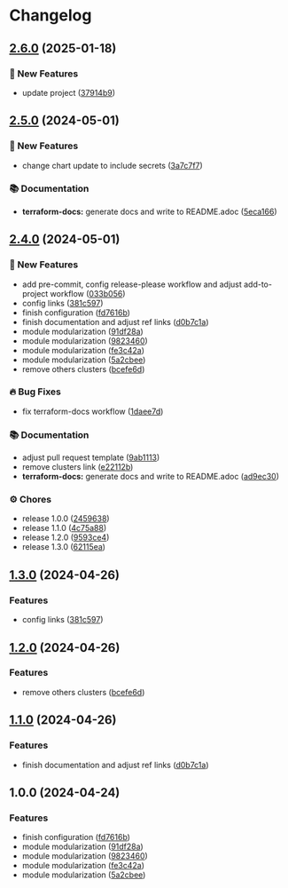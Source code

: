 # Changelog

## [2.6.0](https://github.com/GersonRS/modern-gitops-stack-module-traefik/compare/v2.5.0...v2.6.0) (2025-01-18)


### 🚀 New Features

* update project ([37914b9](https://github.com/GersonRS/modern-gitops-stack-module-traefik/commit/37914b93577ca8e646d16b163859f1bd519c4eff))

## [2.5.0](https://github.com/GersonRS/modern-gitops-stack-module-traefik/compare/v2.4.0...v2.5.0) (2024-05-01)


### 🚀 New Features

* change chart update to include secrets ([3a7c7f7](https://github.com/GersonRS/modern-gitops-stack-module-traefik/commit/3a7c7f77262b277c4b82d9db414515e5eee0d205))


### 📚 Documentation

* **terraform-docs:** generate docs and write to README.adoc ([5eca166](https://github.com/GersonRS/modern-gitops-stack-module-traefik/commit/5eca166dd7c2a29c30e0e8cf47495e876d9051da))

## [2.4.0](https://github.com/GersonRS/modern-gitops-stack-module-traefik/compare/v2.3.0...v2.4.0) (2024-05-01)


### 🚀 New Features

* add pre-commit, config release-please workflow and adjust add-to-project workflow ([033b056](https://github.com/GersonRS/modern-gitops-stack-module-traefik/commit/033b0566bae2a21f12fab7a7d937d2ae4dfd6c59))
* config links ([381c597](https://github.com/GersonRS/modern-gitops-stack-module-traefik/commit/381c59745c830446ca4797f1ad78a05a3005bbc9))
* finish configuration ([fd7616b](https://github.com/GersonRS/modern-gitops-stack-module-traefik/commit/fd7616bb6de72c28cc2ce171131f4d2b60e10582))
* finish documentation and adjust ref links ([d0b7c1a](https://github.com/GersonRS/modern-gitops-stack-module-traefik/commit/d0b7c1a29e53eb0c86ad62fb6bf643c5ddf8616d))
* module modularization ([91df28a](https://github.com/GersonRS/modern-gitops-stack-module-traefik/commit/91df28a64908b3af8e1988dff3a79270c1f8cf8e))
* module modularization ([9823460](https://github.com/GersonRS/modern-gitops-stack-module-traefik/commit/98234600b2e9f63c581b6bd98309ab68b4ec0676))
* module modularization ([fe3c42a](https://github.com/GersonRS/modern-gitops-stack-module-traefik/commit/fe3c42affd931e33d832aaa3febbe70937e67db1))
* module modularization ([5a2cbee](https://github.com/GersonRS/modern-gitops-stack-module-traefik/commit/5a2cbee8ddb8736826061c2003cb930813846fb6))
* remove others clusters ([bcefe6d](https://github.com/GersonRS/modern-gitops-stack-module-traefik/commit/bcefe6dbe1ea2b017ceb3f24c9a17cc254613020))


### 🔥 Bug Fixes

* fix terraform-docs workflow ([1daee7d](https://github.com/GersonRS/modern-gitops-stack-module-traefik/commit/1daee7d102a635442df4bb20f4aa80ea020bff44))


### 📚 Documentation

* adjust pull request template ([9ab1113](https://github.com/GersonRS/modern-gitops-stack-module-traefik/commit/9ab11136fc56ce8c6104323e36fb5765b522a678))
* remove clusters link ([e22112b](https://github.com/GersonRS/modern-gitops-stack-module-traefik/commit/e22112b7fd971efa96976bee5c8ab20ddeb14f32))
* **terraform-docs:** generate docs and write to README.adoc ([ad9ec30](https://github.com/GersonRS/modern-gitops-stack-module-traefik/commit/ad9ec30012e3f002596481da7f11b904d9858b20))


### ⚙️ Chores

* release 1.0.0 ([2459638](https://github.com/GersonRS/modern-gitops-stack-module-traefik/commit/2459638ee66ff2a3a7294c7c3c2e9c5f18009920))
* release 1.1.0 ([4c75a88](https://github.com/GersonRS/modern-gitops-stack-module-traefik/commit/4c75a88e7e0e1d35459480a321cb8a89d1898b7b))
* release 1.2.0 ([9593ce4](https://github.com/GersonRS/modern-gitops-stack-module-traefik/commit/9593ce4ef16dcb87bda0393ab7eb1a59377ea615))
* release 1.3.0 ([62115ea](https://github.com/GersonRS/modern-gitops-stack-module-traefik/commit/62115ea48cbbe3e4b74a7a01b71829130e41e6ea))

## [1.3.0](https://github.com/GersonRS/modern-gitops-stack-module-traefik/compare/v1.2.0...v1.3.0) (2024-04-26)


### Features

* config links ([381c597](https://github.com/GersonRS/modern-gitops-stack-module-traefik/commit/381c59745c830446ca4797f1ad78a05a3005bbc9))

## [1.2.0](https://github.com/GersonRS/modern-gitops-stack-module-traefik/compare/v1.1.0...v1.2.0) (2024-04-26)


### Features

* remove others clusters ([bcefe6d](https://github.com/GersonRS/modern-gitops-stack-module-traefik/commit/bcefe6dbe1ea2b017ceb3f24c9a17cc254613020))

## [1.1.0](https://github.com/GersonRS/modern-gitops-stack-module-traefik/compare/v1.0.0...v1.1.0) (2024-04-26)


### Features

* finish documentation and adjust ref links ([d0b7c1a](https://github.com/GersonRS/modern-gitops-stack-module-traefik/commit/d0b7c1a29e53eb0c86ad62fb6bf643c5ddf8616d))

## 1.0.0 (2024-04-24)


### Features

* finish configuration ([fd7616b](https://github.com/GersonRS/modern-gitops-stack-module-traefik/commit/fd7616bb6de72c28cc2ce171131f4d2b60e10582))
* module modularization ([91df28a](https://github.com/GersonRS/modern-gitops-stack-module-traefik/commit/91df28a64908b3af8e1988dff3a79270c1f8cf8e))
* module modularization ([9823460](https://github.com/GersonRS/modern-gitops-stack-module-traefik/commit/98234600b2e9f63c581b6bd98309ab68b4ec0676))
* module modularization ([fe3c42a](https://github.com/GersonRS/modern-gitops-stack-module-traefik/commit/fe3c42affd931e33d832aaa3febbe70937e67db1))
* module modularization ([5a2cbee](https://github.com/GersonRS/modern-gitops-stack-module-traefik/commit/5a2cbee8ddb8736826061c2003cb930813846fb6))
